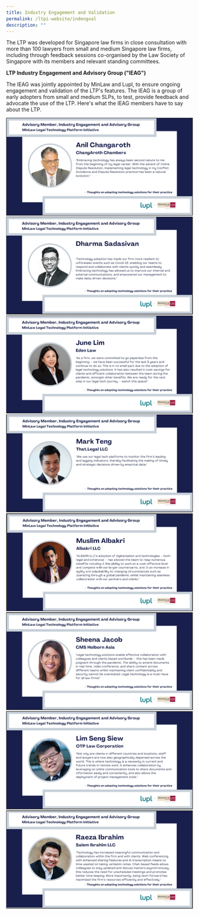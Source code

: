 ```yaml
---
title: Industry Engagement and Validation
permalink: /ltpi-website/indengval
description: ""
---
```

The LTP was developed for Singapore law firms in close consultation with more than 100 lawyers from small and medium Singapore law firms, including through feedback sessions co-organised by the Law Society of Singapore with its members and relevant standing committees.

**LTP Industry Engagement and Advisory Group ("IEAG")**

The IEAG was jointly appointed by MinLaw and Lupl, to ensure ongoing engagement and validation of the LTP's features. The IEAG is a group of early adopters from small and medium SLPs, to test, provide feedback and advocate the use of the LTP. Here's what the IEAG members have to say about the LTP.

![](/images/IEAG/1AC.jpg)
![](/images/IEAG/2DS.jpg)
![](/images/IEAG/3JL.jpg)
![](/images/IEAG/4MT.jpg)
![](/images/IEAG/5MA.jpg)
![](/images/IEAG/6SJ.jpg)
![](/images/IEAG/7LSS.jpg)
![](/images/IEAG/8RI.jpg)